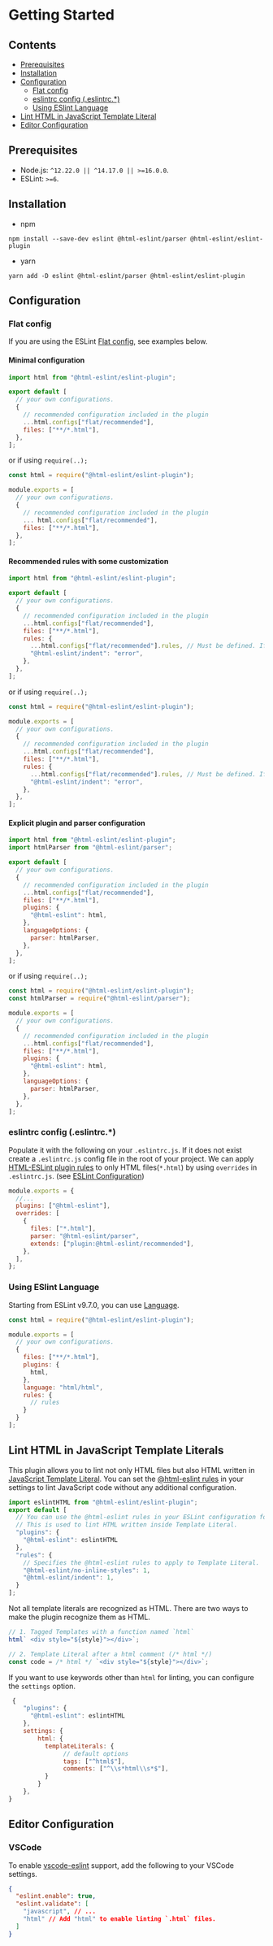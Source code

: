 # Getting Started

## Contents

- [Prerequisites](#ㅔrerequisites)
- [Installation](#installation)
- [Configuration](#configuration)
  - [Flat config](#flat-config)
  - [eslintrc config (.eslintrc.\*)](#eslintrc-config-eslintrc)
  - [Using ESlint Language](#using-eslint-language)
- [Lint HTML in JavaScript Template Literal](#lint-html-in-javascript-template-literals)
- [Editor Configuration](#editor-configuration)

## Prerequisites

- Node.js: `^12.22.0 || ^14.17.0 || >=16.0.0`.
- ESLint: `>=6`.

## Installation

- npm

```console,Terminal
npm install --save-dev eslint @html-eslint/parser @html-eslint/eslint-plugin
```

- yarn

```console,Terminal
yarn add -D eslint @html-eslint/parser @html-eslint/eslint-plugin
```

## Configuration

### Flat config

If you are using the ESLint [Flat config](https://eslint.org/docs/latest/use/configure/configuration-files-new), see examples below.

#### Minimal configuration

```js,eslint.config.js
import html from "@html-eslint/eslint-plugin";

export default [
  // your own configurations.
  {
    // recommended configuration included in the plugin
    ...html.configs["flat/recommended"],
    files: ["**/*.html"],
  },
];
```

or if using `require(..);`

```js,eslint.config.js
const html = require("@html-eslint/eslint-plugin");

module.exports = [
  // your own configurations.
  {
    // recommended configuration included in the plugin
    ... html.configs["flat/recommended"],
    files: ["**/*.html"],
  },
];
```

#### Recommended rules with some customization

```js,eslint.config.js
import html from "@html-eslint/eslint-plugin";

export default [
  // your own configurations.
  {
    // recommended configuration included in the plugin
    ...html.configs["flat/recommended"],
    files: ["**/*.html"],
    rules: {
      ...html.configs["flat/recommended"].rules, // Must be defined. If not, all recommended rules will be lost
      "@html-eslint/indent": "error",
    },
  },
];
```

or if using `require(..);`

```js,eslint.config.js
const html = require("@html-eslint/eslint-plugin");

module.exports = [
  // your own configurations.
  {
    // recommended configuration included in the plugin
    ...html.configs["flat/recommended"],
    files: ["**/*.html"],
    rules: {
      ...html.configs["flat/recommended"].rules, // Must be defined. If not, all recommended rules will be lost
      "@html-eslint/indent": "error",
    },
  },
];
```

#### Explicit plugin and parser configuration

```js,eslint.config.js
import html from "@html-eslint/eslint-plugin";
import htmlParser from "@html-eslint/parser";

export default [
  // your own configurations.
  {
    // recommended configuration included in the plugin
    ...html.configs["flat/recommended"],
    files: ["**/*.html"],
    plugins: {
      "@html-eslint": html,
    },
    languageOptions: {
      parser: htmlParser,
    },
  },
];
```

or if using `require(..);`

```js,eslint.config.js
const html = require("@html-eslint/eslint-plugin");
const htmlParser = require("@html-eslint/parser");

module.exports = [
  // your own configurations.
  {
    // recommended configuration included in the plugin
    ...html.configs["flat/recommended"],
    files: ["**/*.html"],
    plugins: {
      "@html-eslint": html,
    },
    languageOptions: {
      parser: htmlParser,
    },
  },
];
```

### eslintrc config (.eslintrc.\*)

Populate it with the following on your `.eslintrc.js`. If it does not exist create a `.eslintrc.js` config file in the root of your project.
We can apply [HTML-ESLint plugin rules](rules) to only HTML files(`*.html`) by using `overrides` in `.eslintrc.js`. (see [ESLint Configuration](https://eslint.org/docs/user-guide/configuring#configuration-based-on-glob-patterns))

```js,.eslintrc.js
module.exports = {
  //...
  plugins: ["@html-eslint"],
  overrides: [
    {
      files: ["*.html"],
      parser: "@html-eslint/parser",
      extends: ["plugin:@html-eslint/recommended"],
    },
  ],
};
```

### Using ESlint Language

Starting from ESLint v9.7.0, you can use [Language](https://eslint.org/docs/latest/extend/languages).

```js,eslint.config.js
const html = require("@html-eslint/eslint-plugin");

module.exports = [
  // your own configurations.
  {
    files: ["**/*.html"],
    plugins: {
      html,
    },
    language: "html/html",
    rules: {
      // rules
    }
  }
];
```

## Lint HTML in JavaScript Template Literals

This plugin allows you to lint not only HTML files but also HTML written in [JavaScript Template Literal](https://developer.mozilla.org/en-US/docs/Web/JavaScript/Reference/Template_literals).
You can set the [@html-eslint rules](./rules.md) in your settings to lint JavaScript code without any additional configuration.

```js,eslint.config.js
import eslintHTML from "@html-eslint/eslint-plugin";
export default [
  // You can use the @html-eslint rules in your ESLint configuration for JS!
  // This is used to lint HTML written inside Template Literal.
  "plugins": {
    "@html-eslint": eslintHTML
  },
  "rules": {
    // Specifies the @html-eslint rules to apply to Template Literal.
    "@html-eslint/no-inline-styles": 1,
    "@html-eslint/indent": 1,
  }
];
```

Not all template literals are recognized as HTML.
There are two ways to make the plugin recognize them as HTML.

```js
// 1. Tagged Templates with a function named `html`
html` <div style="${style}"></div>`;

// 2. Template Literal after a html comment (/* html */)
const code = /* html */ `<div style="${style}"></div>`;
```

If you want to use keywords other than `html` for linting, you can configure the `settings` option.

```js
 {
    "plugins": {
      "@html-eslint": eslintHTML
    },
    settings: {
        html: {
          templateLiterals: {
               // default options
               tags: ["^html$"],
               comments: ["^\\s*html\\s*$"],
          }
        }
    },
}
```

## Editor Configuration

### VSCode

To enable [vscode-eslint](https://github.com/microsoft/vscode-eslint) support, add the following to your VSCode settings.

```json,.vscode/settings.json
{
  "eslint.enable": true,
  "eslint.validate": [
    "javascript", // ...
    "html" // Add "html" to enable linting `.html` files.
  ]
}
```

